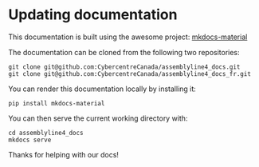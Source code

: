 # Updating documentation

This documentation is built using the awesome project: [mkdocs-material](https://squidfunk.github.io/mkdocs-material/)

The documentation can be cloned from the following two repositories:
```
git clone git@github.com:CybercentreCanada/assemblyline4_docs.git
git clone git@github.com:CybercentreCanada/assemblyline4_docs_fr.git
```

You can render this documentation locally by installing it:
```
pip install mkdocs-material
```

You can then serve the current working directory with:
```
cd assemblyline4_docs
mkdocs serve
```

Thanks for helping with our docs!
